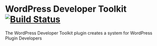 # WordPress Developer Toolkit[![Build Status](https://travis-ci.org/tegonsalves/developer-toolkit.svg?branch=master)](https://travis-ci.org/tegonsalves/developer-toolkit)

The WordPress Developer Toolkit plugin creates a system for WordPress Plugin Developers
